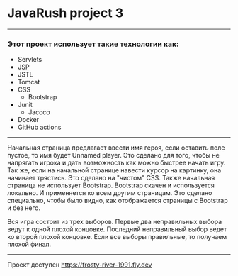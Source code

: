# JavaRush project 3
___
### Этот проект использует такие технологии как:
* Servlets
* JSP
* JSTL
* Tomcat
* CSS
  * Bootstrap
* Junit
  * Jacoco
* Docker 
* GitHub actions
___

Начальная страница предлагает ввести имя героя, если оставить поле пустое, то имя будет Unnamed player.
Это сделано для того, чтобы не напрягать игрока и дать возможность как можно быстрее начать игру.
Так же, если на начальной странице навести курсор на картинку, она начинает трястись.
Это сделано на "чистом" CSS. Также начальная страница не использует Bootstrap.
Bootstrap скачен и используется локально. И применяется ко всем другим страницам.
Это сделано специально, чтобы было видно, как отображается страницы с Bootstrap и без него.

Вся игра состоит из трех выборов. Первые два неправильных выбора ведут к одной плохой концовке.
Последний неправильный выбор ведет ко второй плохой концовке. Если все выборы правильные, то получаем плохой финал.

___

Проект доступен https://frosty-river-1991.fly.dev